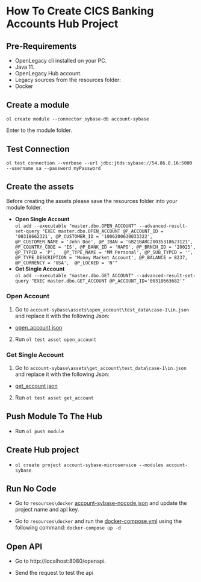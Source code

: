 # How To Create CICS Banking Accounts Hub Project

## Pre-Requirements

- OpenLegacy cli installed on your PC.
- Java 11.
- OpenLegacy Hub account.
- Legacy sources from the resources folder:  
- Docker

## Create a module

`ol create module --connector sybase-db account-sybase`

Enter to the module folder.

## Test Connection

`ol test connection --verbose --url jdbc:jtds:sybase://54.86.8.16:5000 --username sa --password myPassword`

## Create the assets

Before creating the assets please save the resources folder into your module folder.

- **Open Single Account**  
  `ol add --executable "master.dbo.OPEN_ACCOUNT" --advanced-result-set-query "EXEC master.dbo.OPEN_ACCOUNT @P_ACCOUNT_ID = '00318662321', @P_CUSTOMER_ID = '1006200630033322', @P_CUSTOMER_NAME = 'John Doe', @P_IBAN = 'GB21BARC20035318623121', @P_COUNTRY_CODE = 'IS', @P_BANK_ID = 'HAPO', @P_BRNCH_ID = '20025', @P_TYPCD = 'P',   @P_TYPE_NAME = 'MM Personal', @P_SUB_TYPCD = '', @P_TYPE_DESCRIPTION = 'Money Market Account', @P_BALANCE = 8237,  @P_CURRENCY = 'USA',  @P_LOCKED = 'N'"`
- **Get Single Account**  
  `ol add --executable "master.dbo.GET_ACCOUNT" --advanced-result-set-query "EXEC master.dbo.GET_ACCOUNT @P_ACCOUNT_ID='00318663682'"`

### Open Account

1.  Go to `account-sybase\assets\open_account\test_data\case-1\in.json` and replace it with the following Json:

- [open_account json](https://github.com/openlegacy/openlegacy-public-hub-demos/blob/master/sybase/banking/resources/test-json/open_account.json)

2.  Run `ol test asset open_account`

### Get Single Account

1.  Go to `account-sybase\assets\get_account\test_data\case-1\in.json` and replace it with the following Json:

- [get_account json](https://github.com/openlegacy/openlegacy-public-hub-demos/blob/master/sybase/banking/resources/test-json/get_account.json)

2.  Run `ol test asset get_account`

## Push Module To The Hub

- Run `ol push module`

## Create Hub project

- `ol create project account-sybase-microservice --modules account-sybase`

## Run No Code

- Go to `resources\docker` [account-sybase-nocode.json](./resources/docker/account-sybase-nocode.json) and update the project name and api key.

- Go to `resources\docker` and run the [docker-compose.yml](./resources/docker/docker-compose.yml) using the following command: `docker-compose up -d`

## Open API

- Go to http://localhost:8080/openapi.

- Send the request to test the api